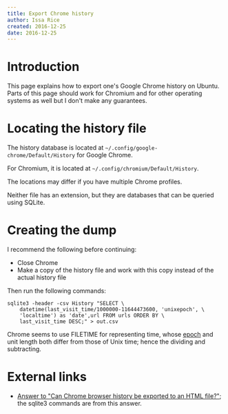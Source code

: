 ```yaml
---
title: Export Chrome history
author: Issa Rice
created: 2016-12-25
date: 2016-12-25
---
```


# Introduction

This page explains how to export one's Google Chrome history on Ubuntu.
Parts of this page should work for Chromium and for other operating systems as
well but I don't make any guarantees.

# Locating the history file

The history database is located at `~/.config/google-chrome/Default/History`
for Google Chrome.

For Chromium, it is located at `~/.config/chromium/Default/History`.

The locations may differ if you have multiple Chrome profiles.

Neither file has an extension, but they are databases that can be queried using
SQLite.

# Creating the dump

I recommend the following before continuing:

* Close Chrome
* Make a copy of the history file and work with this copy instead of the actual
  history file

Then run the following commands:

    sqlite3 -header -csv History "SELECT \
        datetime(last_visit_time/1000000-11644473600, 'unixepoch', \
        'localtime') as 'date',url FROM urls ORDER BY \
        last_visit_time DESC;" > out.csv

Chrome seems to use FILETIME for representing time, whose [epoch][epoch] and
unit length both differ from those of Unix time; hence the dividing and
subtracting.

# External links

* [Answer to "Can Chrome browser history be exported to an HTML
  file?"](http://superuser.com/a/602274); the sqlite3 commands are from this
  answer.

[epoch]: https://en.wikipedia.org/wiki/Epoch_(reference_date)
